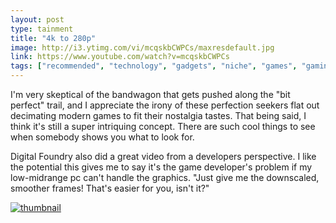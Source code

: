 ```yaml
---
layout: post
type: tainment
title: "4k to 280p"
image: http://i3.ytimg.com/vi/mcqskbCWPCs/maxresdefault.jpg
link: https://www.youtube.com/watch?v=mcqskbCWPCs
tags: ["recommended", "technology", "gadgets", "niche", "games", "gaming", "resolution", "my life in gaming", "game", "low res", "graphics"]
---
```

I'm very skeptical of the bandwagon that gets pushed along the "bit perfect" trail, and I appreciate the irony of these perfection seekers flat out decimating modern games to fit their nostalgia tastes.  That being said, I think it's still a super intriquing concept.  There are such cool things to see when somebody shows you what to look for.

Digital Foundry also did a great video from a developers perspective.  I like the potential this gives me to say it's the game developer's problem if my low-midrange pc can't handle the graphics.
"Just give me the downscaled, smoother frames!  That's easier for you, isn't it?"

[![thumbnail](http://i3.ytimg.com/vi/V8BVTHxc4LM/maxresdefault.jpg)](https://www.youtube.com/watch?v=V8BVTHxc4LM)
